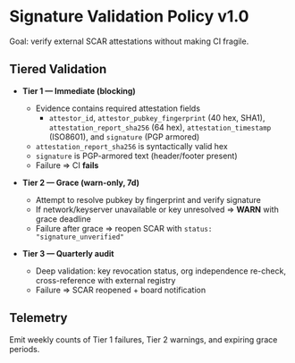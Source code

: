 # Signature Validation Policy v1.0

Goal: verify external SCAR attestations without making CI fragile.

## Tiered Validation

- **Tier 1 — Immediate (blocking)**
  - Evidence contains required attestation fields
    - `attestor_id`, `attestor_pubkey_fingerprint` (40 hex, SHA1),
      `attestation_report_sha256` (64 hex), `attestation_timestamp` (ISO8601),
      and `signature` (PGP armored)
  - `attestation_report_sha256` is syntactically valid hex
  - `signature` is PGP-armored text (header/footer present)
  - Failure ⇒ CI **fails**

- **Tier 2 — Grace (warn-only, 7d)**
  - Attempt to resolve pubkey by fingerprint and verify signature
  - If network/keyserver unavailable or key unresolved ⇒ **WARN** with grace deadline
  - Failure after grace ⇒ reopen SCAR with `status: "signature_unverified"`

- **Tier 3 — Quarterly audit**
  - Deep validation: key revocation status, org independence re-check,
    cross-reference with external registry
  - Failure ⇒ SCAR reopened + board notification

## Telemetry
Emit weekly counts of Tier 1 failures, Tier 2 warnings, and expiring grace periods.
